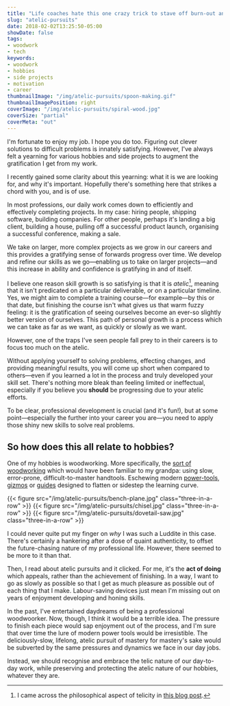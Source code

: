 ```yaml
---
title: "Life coaches hate this one crazy trick to stave off burn-out and increase motivation!"
slug: "atelic-pursuits"
date: 2018-02-02T13:25:50-05:00
showDate: false
tags:
- woodwork
- tech
keywords:
- woodwork
- hobbies
- side projects
- motivation
- career
thumbnailImage: "/img/atelic-pursuits/spoon-making.gif"
thumbnailImagePosition: right
coverImage: "/img/atelic-pursuits/spiral-wood.jpg"
coverSize: "partial"
coverMeta: "out"
---
```


<style>
.post figure.three-in-a-row {
  display: inline-block;
  width: 33%;
  vertical-align: middle;
  margin: 0
}
</style>

I'm fortunate to enjoy my job. I hope you do too. Figuring out clever solutions to difficult problems is innately satisfying. However, I've always felt a yearning for various hobbies and side projects to augment the gratification I get from my work.

I recently gained some clarity about this yearning: what it is we are looking for, and why it's important. Hopefully there's something here that strikes a chord with you, and is of use.

<!--more-->

In most professions, our daily work comes down to efficiently and effectively completing projects. In my case: hiring people, shipping software, building companies. For other people, perhaps it's landing a big client, building a house, pulling off a successful product launch, organising a successful conference, making a sale.

We take on larger, more complex projects as we grow in our careers and this provides a gratifying sense of forwards progress over time. We develop and refine our skills as we go—enabling us to take on larger projects—and this increase in ability and confidence is gratifying in and of itself.

I believe one reason skill growth is so satisfying is that it is _atelic_[^1], meaning that it isn't predicated on a particular deliverable, or on a particular timeline. Yes, we might aim to complete a training course—for example—by this or that date, but finishing the course isn't what gives us that warm fuzzy feeling: it is the gratification of seeing ourselves become an ever-so slightly better version of ourselves. This path of personal growth is a process which we can take as far as we want, as quickly or slowly as we want.

However, one of the traps I've seen people fall prey to in their careers is to focus too much on the atelic.

Without applying yourself to solving problems, effecting changes, and providing meaningful results, you will come up short when compared to others—even if you learned a lot in the process and truly developed your skill set. There's nothing more bleak than feeling limited or ineffectual, especially if you believe you **should** be progressing due to your atelic efforts.

To be clear, professional development is crucial (and it's fun!), but at some point—especially the further into your career you are—you need to apply those shiny new skills to solve real problems.

## So how does this all relate to hobbies?

One of my hobbies is woodworking. More specifically, the [sort of woodworking](https://www.youtube.com/user/PaulSellersWoodwork) which would have been familiar to my grandpa: using slow, error-prone, difficult-to-master handtools. Eschewing modern [power-tools](https://en.wikipedia.org/wiki/Thickness_planer), [gizmos](https://en.wikipedia.org/wiki/Domino_joiner) or [guides](https://www.highlandwoodworking.com/david-barron-magnetic-dovetail-saw-guide.aspx) designed to flatten or sidestep the learning curve.

{{< figure src="/img/atelic-pursuits/bench-plane.jpg" class="three-in-a-row" >}}
{{< figure src="/img/atelic-pursuits/chisel.jpg" class="three-in-a-row" >}}
{{< figure src="/img/atelic-pursuits/dovetail-saw.jpg" class="three-in-a-row" >}}

I could never quite put my finger on _why_ I was such a Luddite in this case. There's certainly a hankering after a dose of quaint authenticity, to offset the future-chasing nature of my professional life. However, there seemed to be more to it than that.

Then, I read about atelic pursuits and it clicked. For me, it's the **act of doing** which appeals, rather than the achievement of finishing. In a way, I want to go as slowly as possible so that I get as much pleasure as possible out of each thing that I make. Labour-saving devices just mean I'm missing out on years of enjoyment developing and honing skills.

In the past, I've entertained daydreams of being a professional woodwoorker. Now, though, I think it would be a terrible idea. The pressure to finish each piece would sap enjoyment out of the process, and I'm sure that over time the lure of modern power tools would be irresistible. The deliciously-slow, lifelong, atelic pursuit of mastery for mastery's sake would be subverted by the same pressures and dynamics we face in our day jobs.

Instead, we should recognise and embrace the telic nature of our day-to-day work, while preserving and protecting the atelic nature of our hobbies, whatever they are.

[^1]: I came across the philosophical aspect of telicity in [this blog post](https://aeon.co/ideas/how-schopenhauers-thought-can-illuminate-a-midlife-crisis).
